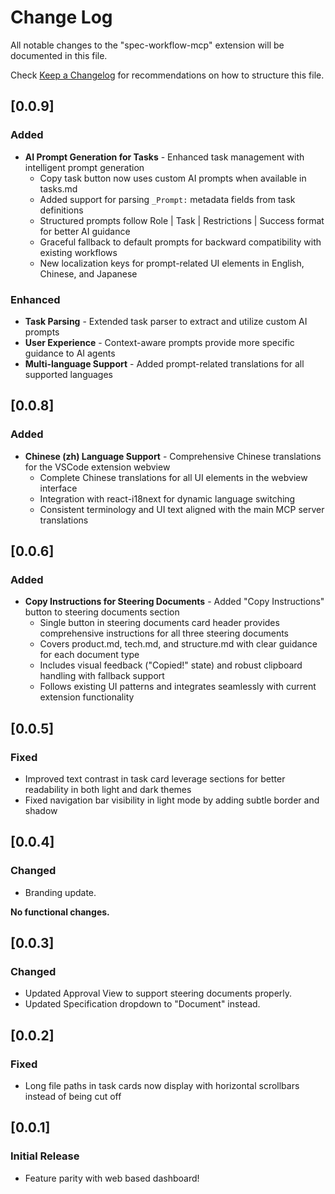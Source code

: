 # Change Log

All notable changes to the "spec-workflow-mcp" extension will be documented in this file.

Check [Keep a Changelog](http://keepachangelog.com/) for recommendations on how to structure this file.

## [0.0.9]

### Added
- **AI Prompt Generation for Tasks** - Enhanced task management with intelligent prompt generation
  - Copy task button now uses custom AI prompts when available in tasks.md
  - Added support for parsing `_Prompt:` metadata fields from task definitions
  - Structured prompts follow Role | Task | Restrictions | Success format for better AI guidance
  - Graceful fallback to default prompts for backward compatibility with existing workflows
  - New localization keys for prompt-related UI elements in English, Chinese, and Japanese

### Enhanced
- **Task Parsing** - Extended task parser to extract and utilize custom AI prompts
- **User Experience** - Context-aware prompts provide more specific guidance to AI agents
- **Multi-language Support** - Added prompt-related translations for all supported languages

## [0.0.8]

### Added
- **Chinese (zh) Language Support** - Comprehensive Chinese translations for the VSCode extension webview
  - Complete Chinese translations for all UI elements in the webview interface
  - Integration with react-i18next for dynamic language switching
  - Consistent terminology and UI text aligned with the main MCP server translations

## [0.0.6]

### Added
- **Copy Instructions for Steering Documents** - Added "Copy Instructions" button to steering documents section
  - Single button in steering documents card header provides comprehensive instructions for all three steering documents
  - Covers product.md, tech.md, and structure.md with clear guidance for each document type
  - Includes visual feedback ("Copied!" state) and robust clipboard handling with fallback support
  - Follows existing UI patterns and integrates seamlessly with current extension functionality

## [0.0.5]

### Fixed
- Improved text contrast in task card leverage sections for better readability in both light and dark themes
- Fixed navigation bar visibility in light mode by adding subtle border and shadow

## [0.0.4]

### Changed
- Branding update.

**No functional changes.**

## [0.0.3]

### Changed
- Updated Approval View to support steering documents properly.
- Updated Specification dropdown to "Document" instead.

## [0.0.2]

### Fixed
- Long file paths in task cards now display with horizontal scrollbars instead of being cut off

## [0.0.1]

### Initial Release

- Feature parity with web based dashboard!